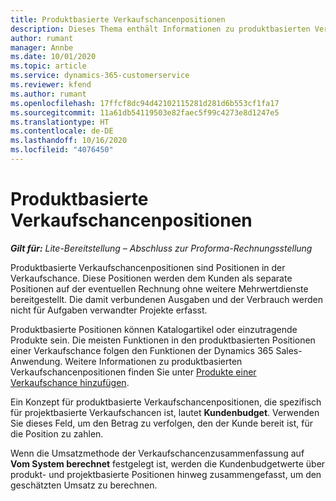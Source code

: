 ```yaml
---
title: Produktbasierte Verkaufschancenpositionen
description: Dieses Thema enthält Informationen zu produktbasierten Verkaufschancenpositionen in Project Operations.
author: rumant
manager: Annbe
ms.date: 10/01/2020
ms.topic: article
ms.service: dynamics-365-customerservice
ms.reviewer: kfend
ms.author: rumant
ms.openlocfilehash: 17ffcf8dc94d42102115281d281d6b553cf1fa17
ms.sourcegitcommit: 11a61db54119503e82faec5f99c4273e8d1247e5
ms.translationtype: HT
ms.contentlocale: de-DE
ms.lasthandoff: 10/16/2020
ms.locfileid: "4076450"
---
```

# <a name="product-based-opportunity-lines"></a>Produktbasierte Verkaufschancenpositionen

_**Gilt für:** Lite-Bereitstellung – Abschluss zur Proforma-Rechnungsstellung_

Produktbasierte Verkaufschancenpositionen sind Positionen in der Verkaufschance. Diese Positionen werden dem Kunden als separate Positionen auf der eventuellen Rechnung ohne weitere Mehrwertdienste bereitgestellt. Die damit verbundenen Ausgaben und der Verbrauch werden nicht für Aufgaben verwandter Projekte erfasst.

Produktbasierte Positionen können Katalogartikel oder einzutragende Produkte sein. Die meisten Funktionen in den produktbasierten Positionen einer Verkaufschance folgen den Funktionen der Dynamics 365 Sales-Anwendung. Weitere Informationen zu produktbasierten Verkaufschancenpositionen finden Sie unter [Produkte einer Verkaufschance hinzufügen](https://docs.microsoft.com/dynamics365/sales-enterprise/add-products-opportunity).

Ein Konzept für produktbasierte Verkaufschancenpositionen, die spezifisch für projektbasierte Verkaufschancen ist, lautet **Kundenbudget**. Verwenden Sie dieses Feld, um den Betrag zu verfolgen, den der Kunde bereit ist, für die Position zu zahlen.

Wenn die Umsatzmethode der Verkaufschancenzusammenfassung auf **Vom System berechnet** festgelegt ist, werden die Kundenbudgetwerte über produkt- und projektbasierte Positionen hinweg zusammengefasst, um den geschätzten Umsatz zu berechnen.
